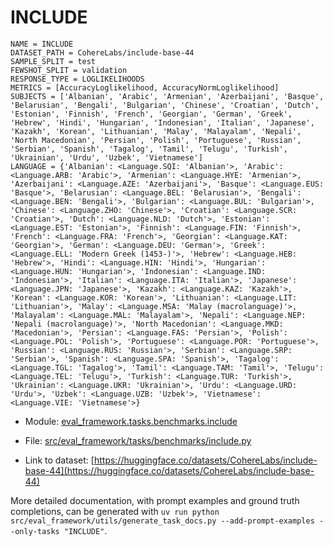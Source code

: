 # INCLUDE

````
NAME = INCLUDE
DATASET_PATH = CohereLabs/include-base-44
SAMPLE_SPLIT = test
FEWSHOT_SPLIT = validation
RESPONSE_TYPE = LOGLIKELIHOODS
METRICS = [AccuracyLoglikelihood, AccuracyNormLoglikelihood]
SUBJECTS = ['Albanian', 'Arabic', 'Armenian', 'Azerbaijani', 'Basque', 'Belarusian', 'Bengali', 'Bulgarian', 'Chinese', 'Croatian', 'Dutch', 'Estonian', 'Finnish', 'French', 'Georgian', 'German', 'Greek', 'Hebrew', 'Hindi', 'Hungarian', 'Indonesian', 'Italian', 'Japanese', 'Kazakh', 'Korean', 'Lithuanian', 'Malay', 'Malayalam', 'Nepali', 'North Macedonian', 'Persian', 'Polish', 'Portuguese', 'Russian', 'Serbian', 'Spanish', 'Tagalog', 'Tamil', 'Telugu', 'Turkish', 'Ukrainian', 'Urdu', 'Uzbek', 'Vietnamese']
LANGUAGE = {'Albanian': <Language.SQI: 'Albanian'>, 'Arabic': <Language.ARB: 'Arabic'>, 'Armenian': <Language.HYE: 'Armenian'>, 'Azerbaijani': <Language.AZE: 'Azerbaijani'>, 'Basque': <Language.EUS: 'Basque'>, 'Belarusian': <Language.BEL: 'Belarusian'>, 'Bengali': <Language.BEN: 'Bengali'>, 'Bulgarian': <Language.BUL: 'Bulgarian'>, 'Chinese': <Language.ZHO: 'Chinese'>, 'Croatian': <Language.SCR: 'Croatian'>, 'Dutch': <Language.NLD: 'Dutch'>, 'Estonian': <Language.EST: 'Estonian'>, 'Finnish': <Language.FIN: 'Finnish'>, 'French': <Language.FRA: 'French'>, 'Georgian': <Language.KAT: 'Georgian'>, 'German': <Language.DEU: 'German'>, 'Greek': <Language.ELL: 'Modern Greek (1453-)'>, 'Hebrew': <Language.HEB: 'Hebrew'>, 'Hindi': <Language.HIN: 'Hindi'>, 'Hungarian': <Language.HUN: 'Hungarian'>, 'Indonesian': <Language.IND: 'Indonesian'>, 'Italian': <Language.ITA: 'Italian'>, 'Japanese': <Language.JPN: 'Japanese'>, 'Kazakh': <Language.KAZ: 'Kazakh'>, 'Korean': <Language.KOR: 'Korean'>, 'Lithuanian': <Language.LIT: 'Lithuanian'>, 'Malay': <Language.MSA: 'Malay (macrolanguage)'>, 'Malayalam': <Language.MAL: 'Malayalam'>, 'Nepali': <Language.NEP: 'Nepali (macrolanguage)'>, 'North Macedonian': <Language.MKD: 'Macedonian'>, 'Persian': <Language.FAS: 'Persian'>, 'Polish': <Language.POL: 'Polish'>, 'Portuguese': <Language.POR: 'Portuguese'>, 'Russian': <Language.RUS: 'Russian'>, 'Serbian': <Language.SRP: 'Serbian'>, 'Spanish': <Language.SPA: 'Spanish'>, 'Tagalog': <Language.TGL: 'Tagalog'>, 'Tamil': <Language.TAM: 'Tamil'>, 'Telugu': <Language.TEL: 'Telugu'>, 'Turkish': <Language.TUR: 'Turkish'>, 'Ukrainian': <Language.UKR: 'Ukrainian'>, 'Urdu': <Language.URD: 'Urdu'>, 'Uzbek': <Language.UZB: 'Uzbek'>, 'Vietnamese': <Language.VIE: 'Vietnamese'>}
````

- Module: [eval_framework.tasks.benchmarks.include](eval_framework.tasks.benchmarks.include)

- File: [src/eval_framework/tasks/benchmarks/include.py](../../src/eval_framework/tasks/benchmarks/include.py)

- Link to dataset: [https://huggingface.co/datasets/CohereLabs/include-base-44](https://huggingface.co/datasets/CohereLabs/include-base-44)

More detailed documentation, with prompt examples and ground truth completions, can be generated with `uv run python src/eval_framework/utils/generate_task_docs.py --add-prompt-examples --only-tasks "INCLUDE"`.
